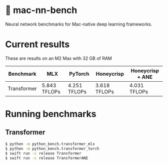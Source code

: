 #  mac-nn-bench

Neural network benchmarks for Mac-native deep learning frameworks.

# Current results

These are results on an M2 Max with 32 GB of RAM

| Benchmark   | MLX          | PyTorch      | Honeycrisp   | Honeycrisp + ANE |
|-------------|--------------|--------------|--------------|------------------|
| Transformer | 5.843 TFLOPs | 4.251 TFLOPs | 3.618 TFLOPs | 4.031 TFLOPs     |

# Running benchmarks

## Transformer

```bash
$ python -m python_bench.transformer_mlx
$ python -m python_bench.transformer_torch
$ swift run -c release Transformer
$ swift run -c release TransformerANE
```
